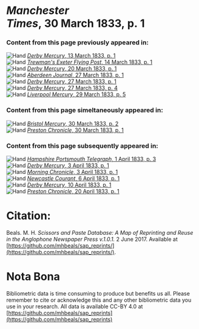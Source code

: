 # *Manchester Times*, 30 March 1833, p. 1  
  
### Content from this page previously appeared in:  
![Hand](http://scissorsandpaste.net/wp-content/uploads/2017/06/smallhandpointer.png) [*Derby Mercury*, 13 March 1833, p. 1](https://mhbeals.github.io/sap_html/Derby-Mercury/Derby-Mercury-13-March-1833-p-1)  
![Hand](http://scissorsandpaste.net/wp-content/uploads/2017/06/smallhandpointer.png) [*Trewman's Exeter Flying Post*, 14 March 1833, p. 1](https://mhbeals.github.io/sap_html/Trewman's-Exeter-Flying-Post/Trewman's-Exeter-Flying-Post-14-March-1833-p-1)  
![Hand](http://scissorsandpaste.net/wp-content/uploads/2017/06/smallhandpointer.png) [*Derby Mercury*, 20 March 1833, p. 1](https://mhbeals.github.io/sap_html/Derby-Mercury/Derby-Mercury-20-March-1833-p-1)  
![Hand](http://scissorsandpaste.net/wp-content/uploads/2017/06/smallhandpointer.png) [*Aberdeen Journal*, 27 March 1833, p. 1](https://mhbeals.github.io/sap_html/Aberdeen-Journal/Aberdeen-Journal-27-March-1833-p-1)  
![Hand](http://scissorsandpaste.net/wp-content/uploads/2017/06/smallhandpointer.png) [*Derby Mercury*, 27 March 1833, p. 1](https://mhbeals.github.io/sap_html/Derby-Mercury/Derby-Mercury-27-March-1833-p-1)  
![Hand](http://scissorsandpaste.net/wp-content/uploads/2017/06/smallhandpointer.png) [*Derby Mercury*, 27 March 1833, p. 4](https://mhbeals.github.io/sap_html/Derby-Mercury/Derby-Mercury-27-March-1833-p-4)  
![Hand](http://scissorsandpaste.net/wp-content/uploads/2017/06/smallhandpointer.png) [*Liverpool Mercury*, 29 March 1833, p. 5](https://mhbeals.github.io/sap_html/Liverpool-Mercury/Liverpool-Mercury-29-March-1833-p-5)  
  
### Content from this page simeltaneously appeared in:  
![Hand](http://scissorsandpaste.net/wp-content/uploads/2017/06/smallhandpointer.png) [*Bristol Mercury*, 30 March 1833, p. 2](https://mhbeals.github.io/sap_html/Bristol-Mercury/Bristol-Mercury-30-March-1833-p-2)  
![Hand](http://scissorsandpaste.net/wp-content/uploads/2017/06/smallhandpointer.png) [*Preston Chronicle*, 30 March 1833, p. 1](https://mhbeals.github.io/sap_html/Preston-Chronicle/Preston-Chronicle-30-March-1833-p-1)  
  
### Content from this page subsequently appeared in:  
![Hand](http://scissorsandpaste.net/wp-content/uploads/2017/06/smallhandpointer.png) [*Hampshire Portsmouth Telegraph*, 1 April 1833, p. 3](https://mhbeals.github.io/sap_html/Hampshire-Portsmouth-Telegraph/Hampshire-Portsmouth-Telegraph-1-April-1833-p-3)  
![Hand](http://scissorsandpaste.net/wp-content/uploads/2017/06/smallhandpointer.png) [*Derby Mercury*, 3 April 1833, p. 1](https://mhbeals.github.io/sap_html/Derby-Mercury/Derby-Mercury-3-April-1833-p-1)  
![Hand](http://scissorsandpaste.net/wp-content/uploads/2017/06/smallhandpointer.png) [*Morning Chronicle*, 3 April 1833, p. 1](https://mhbeals.github.io/sap_html/Morning-Chronicle/Morning-Chronicle-3-April-1833-p-1)  
![Hand](http://scissorsandpaste.net/wp-content/uploads/2017/06/smallhandpointer.png) [*Newcastle Courant*, 6 April 1833, p. 1](https://mhbeals.github.io/sap_html/Newcastle-Courant/Newcastle-Courant-6-April-1833-p-1)  
![Hand](http://scissorsandpaste.net/wp-content/uploads/2017/06/smallhandpointer.png) [*Derby Mercury*, 10 April 1833, p. 1](https://mhbeals.github.io/sap_html/Derby-Mercury/Derby-Mercury-10-April-1833-p-1)  
![Hand](http://scissorsandpaste.net/wp-content/uploads/2017/06/smallhandpointer.png) [*Preston Chronicle*, 20 April 1833, p. 1](https://mhbeals.github.io/sap_html/Preston-Chronicle/Preston-Chronicle-20-April-1833-p-1)  


# Citation: 

Beals. M. H. *Scissors and Paste Database: A Map of Reprinting and Reuse in the Anglophone Newspaper Press v.1.0.1.* 2 June 2017. Available at [https://github.com/mhbeals/sap_reprints/](https://github.com/mhbeals/sap_reprints/). 

# Nota Bona

Bibliometric data is time consuming to produce but benefits us all. Please remember to cite or acknowledge this and any other bibliometric data you use in your research. All data is available CC-BY 4.0 at [https://github.com/mhbeals/sap_reprints](https://github.com/mhbeals/sap_reprints)